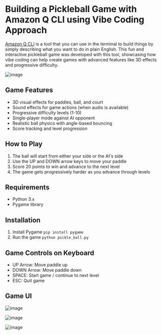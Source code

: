 # Building a Pickleball Game with Amazon Q CLI using Vibe Coding Approach
[Amazon Q CLI](https://aws.amazon.com/blogs/devops/introducing-the-enhanced-command-line-interface-in-amazon-q-developer/) is a tool that you can use in the terminal to build things by simply describing what you want to do in plain English. This fun and interactive pickleball game was developed with this tool, showcasing how vibe coding can help create games with advanced features like 3D effects and progressive difficulty. 

![image](https://github.com/user-attachments/assets/d9e378f4-dafc-42da-a8a4-72fcdd52a103)


## Game Features
- 3D visual effects for paddles, ball, and court
- Sound effects for game actions (when audio is available)
- Progressive difficulty levels (1-10)
- Single-player mode against AI opponent
- Realistic ball physics with angle-based bouncing
- Score tracking and level progression

## How to Play
1. The ball will start from either your side or the AI's side
2. Use the UP and DOWN arrow keys to move your paddle
3. Score 20 points to win and advance to the next level
4. The game gets progressively harder as you advance through levels

## Requirements
- Python 3.x
- Pygame library

## Installation
1. Install Pygame `pip install pygame`
2. Run the game `python pickle_ball.py`

## Game Controls on Keyboard
- UP Arrow: Move paddle up
- DOWN Arrow: Move paddle down
- SPACE: Start game / continue to next level
- ESC: Quit game

## Game UI
![image](https://github.com/user-attachments/assets/d1d35949-1aa4-4f9a-a9de-49da631603e8)

![image](https://github.com/user-attachments/assets/a1f4464a-d44f-4497-bcff-44d5e5d23123)

![image](https://github.com/user-attachments/assets/2b5d6fdd-1c8a-402e-879a-1c15beb5fce3)
